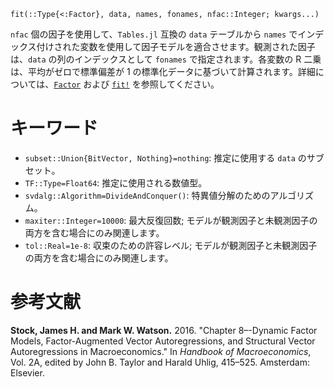 ```
fit(::Type{<:Factor}, data, names, fonames, nfac::Integer; kwargs...)
```

`nfac` 個の因子を使用して、`Tables.jl` 互換の `data` テーブルから `names` でインデックス付けされた変数を使用して因子モデルを適合させます。観測された因子は、`data` の列のインデックスとして `fonames` で指定されます。各変数の R 二乗は、平均がゼロで標準偏差が 1 の標準化データに基づいて計算されます。詳細については、[`Factor`](@ref) および [`fit!`](@ref) を参照してください。

# キーワード

  * `subset::Union{BitVector, Nothing}=nothing`: 推定に使用する `data` のサブセット。
  * `TF::Type=Float64`: 推定に使用される数値型。
  * `svdalg::Algorithm=DivideAndConquer()`: 特異値分解のためのアルゴリズム。
  * `maxiter::Integer=10000`: 最大反復回数; モデルが観測因子と未観測因子の両方を含む場合にのみ関連します。
  * `tol::Real=1e-8`: 収束のための許容レベル; モデルが観測因子と未観測因子の両方を含む場合にのみ関連します。

# 参考文献

**Stock, James H. and Mark W. Watson.** 2016. "Chapter 8–-Dynamic Factor Models, Factor-Augmented Vector Autoregressions, and Structural Vector Autoregressions in Macroeconomics." In *Handbook of Macroeconomics*, Vol. 2A, edited by John B. Taylor and Harald Uhlig, 415–525. Amsterdam: Elsevier.
